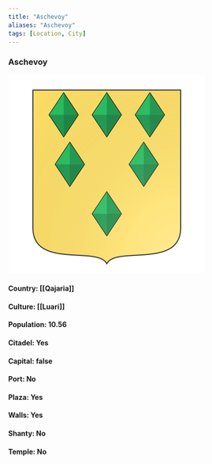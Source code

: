 ```yaml
---
title: "Aschevoy"
aliases: "Aschevoy"
tags: [Location, City]
---
```

### Aschevoy
![](attachment/79a6a78304902d525ff0be350cf6f1f7.svg)

#### Country: [[Qajaria]]

#### Culture: [[Luari]]

#### Population: 10.56

#### Citadel: Yes

#### Capital: false

#### Port: No

#### Plaza: Yes

#### Walls: Yes

#### Shanty: No

#### Temple: No

